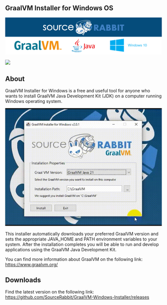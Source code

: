 GraalVM Installer for Windows OS
------
<p align="center">
<a href="https://www.sourcerabbit.com/"><img src="https://github.com/SourceRabbit/GraalVM-Windows-Installer/blob/main/Images/Banner.png" alt="SourceRabbit.com"></a>
</p>

[![](https://dcbadge.vercel.app/api/server/nRKETyjJ7E)](https://discord.gg/nRKETyjJ7E)

About 
------

GraalVM Installer for Windows is a free and useful tool for anyone who wants to install GraalVM Java Development Kit (JDK) on a computer running Windows operating system. 

<p align="center">
<img src="https://github.com/SourceRabbit/GraalVM-Windows-Installer/blob/main/Images/HowToUse.gif" alt="GraalVM Installer for Windows">
</p>

This installer automatically downloads your preferred GraalVM version and sets the appropriate JAVA_HOME and PATH environment variables to your system.
After the installation completes you will be able to run and develop applications using the GraalVM Java Development Kit.

You can find more information about GraalVM on the following link:<br>
<a href="https://www.graalvm.org/">https://www.graalvm.org/</a>

Downloads 
------
Find the latest version on the following link:<br>
https://github.com/SourceRabbit/GraalVM-Windows-Installer/releases

